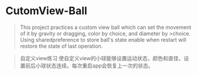 # CutomView-Ball
>This project practices a custom view ball which can set the movement of it by gravity or dragging, color by choice, and diameter by >choice. Using sharedpreference to store ball's state enable when restart will restore the state of last operation.

>自定义view练习
>使自定义view的小球能够设置运动状态，颜色和直径，设置前后小球状态连续。每次重启app会恢复上一次的状态。
